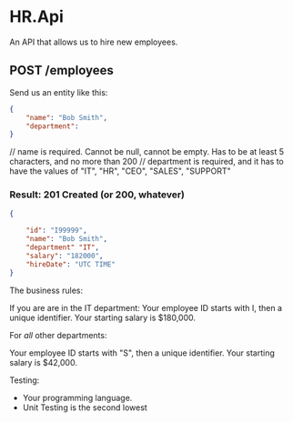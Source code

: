 # HR.Api

An API that allows us to hire new employees.

## POST /employees

Send us an entity like this:

```json
{
    "name": "Bob Smith",
    "department":   
}

```

// name is required. Cannot be null, cannot be empty. Has to be at least 5 characters, and no more than 200
// department is required, and it has to have the values of "IT", "HR", "CEO", "SALES", "SUPPORT"



### Result: 201 Created (or 200, whatever)

```json
{
 
    "id": "I99999",
    "name": "Bob Smith",
    "department" "IT",
    "salary": "182000",
    "hireDate": "UTC TIME"
}
```

The business rules:

If you are are in the IT department:
Your employee ID starts with I, then a unique identifier.
Your starting salary is $180,000.

For *all* other departments:

Your employee ID starts with "S", then a unique identifier.
Your starting salary is $42,000.



Testing:
- Your programming language.
- Unit Testing is the second lowest